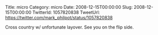 Title: micro
Category: micro
Date: 2008-12-15T00:00:00
Slug: 2008-12-15T00:00:00
TwitterId: 1057820838
TweetUrl: https://twitter.com/mark_philpot/status/1057820838

Cross country w/ unfortunate layover. See you on the flip side.
